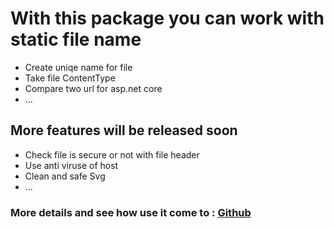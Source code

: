 # With this package you can work with static file name

* Create uniqe name for file
* Take file ContentType
* Compare two url for asp.net core
* ...

## More features will be released soon

* Check file is secure or not with file header
* Use anti viruse of host
* Clean and safe Svg
* ...

### More details and see how use it come to : [Github](https://github.com/Mohammad-Abbasi2559/MAP.AspNetCore.StaticFiles/wiki)
